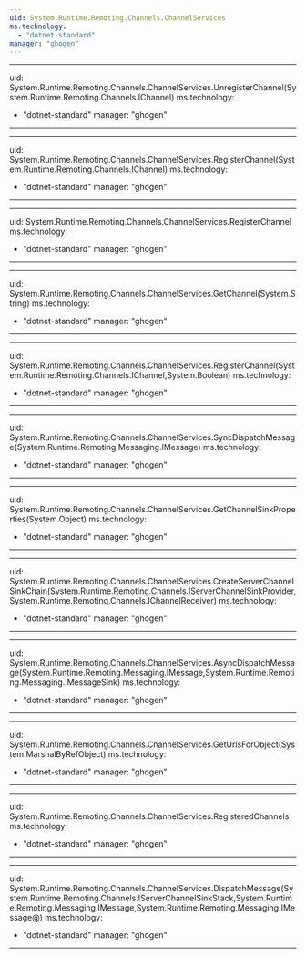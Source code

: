 ```yaml
---
uid: System.Runtime.Remoting.Channels.ChannelServices
ms.technology: 
  - "dotnet-standard"
manager: "ghogen"
---
```


---
uid: System.Runtime.Remoting.Channels.ChannelServices.UnregisterChannel(System.Runtime.Remoting.Channels.IChannel)
ms.technology: 
  - "dotnet-standard"
manager: "ghogen"
---

---
uid: System.Runtime.Remoting.Channels.ChannelServices.RegisterChannel(System.Runtime.Remoting.Channels.IChannel)
ms.technology: 
  - "dotnet-standard"
manager: "ghogen"
---

---
uid: System.Runtime.Remoting.Channels.ChannelServices.RegisterChannel
ms.technology: 
  - "dotnet-standard"
manager: "ghogen"
---

---
uid: System.Runtime.Remoting.Channels.ChannelServices.GetChannel(System.String)
ms.technology: 
  - "dotnet-standard"
manager: "ghogen"
---

---
uid: System.Runtime.Remoting.Channels.ChannelServices.RegisterChannel(System.Runtime.Remoting.Channels.IChannel,System.Boolean)
ms.technology: 
  - "dotnet-standard"
manager: "ghogen"
---

---
uid: System.Runtime.Remoting.Channels.ChannelServices.SyncDispatchMessage(System.Runtime.Remoting.Messaging.IMessage)
ms.technology: 
  - "dotnet-standard"
manager: "ghogen"
---

---
uid: System.Runtime.Remoting.Channels.ChannelServices.GetChannelSinkProperties(System.Object)
ms.technology: 
  - "dotnet-standard"
manager: "ghogen"
---

---
uid: System.Runtime.Remoting.Channels.ChannelServices.CreateServerChannelSinkChain(System.Runtime.Remoting.Channels.IServerChannelSinkProvider,System.Runtime.Remoting.Channels.IChannelReceiver)
ms.technology: 
  - "dotnet-standard"
manager: "ghogen"
---

---
uid: System.Runtime.Remoting.Channels.ChannelServices.AsyncDispatchMessage(System.Runtime.Remoting.Messaging.IMessage,System.Runtime.Remoting.Messaging.IMessageSink)
ms.technology: 
  - "dotnet-standard"
manager: "ghogen"
---

---
uid: System.Runtime.Remoting.Channels.ChannelServices.GetUrlsForObject(System.MarshalByRefObject)
ms.technology: 
  - "dotnet-standard"
manager: "ghogen"
---

---
uid: System.Runtime.Remoting.Channels.ChannelServices.RegisteredChannels
ms.technology: 
  - "dotnet-standard"
manager: "ghogen"
---

---
uid: System.Runtime.Remoting.Channels.ChannelServices.DispatchMessage(System.Runtime.Remoting.Channels.IServerChannelSinkStack,System.Runtime.Remoting.Messaging.IMessage,System.Runtime.Remoting.Messaging.IMessage@)
ms.technology: 
  - "dotnet-standard"
manager: "ghogen"
---
